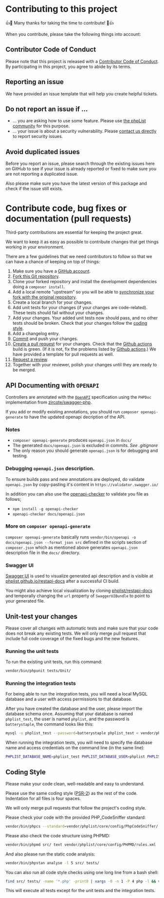 # Contributing to this project

:+1::tada: Many thanks for taking the time to contribute! :tada::+1:

When you contribute, please take the following things into account:


## Contributor Code of Conduct

Please note that this project is released with a
[Contributor Code of Conduct](../CODE_OF_CONDUCT.md). By participating in this
project, you agree to abide by its terms.


## Reporting an issue

We have provided an issue template that will help you create helpful tickets.


## Do not report an issue if …

* … you are asking how to use some feature. Please use
  [the phpList community](https://www.phplist.org/users/) for this purpose.
* … your issue is about a security vulnerability. Please
  [contact us directly](mailto:info@phplist.com) to report security issues.


## Avoid duplicated issues

Before you report an issue, please search through the existing issues here on
GitHub to see if your issue is already reported or fixed to make sure you are
not reporting a duplicated issue.

Also please make sure you have the latest version of this package and check if
the issue still exists.


# Contribute code, bug fixes or documentation (pull requests)

Third-party contributions are essential for keeping the project great.

We want to keep it as easy as possible to contribute changes that get things
working in your environment.

There are a few guidelines that we need contributors to follow so that we can
have a chance of keeping on top of things:

1. Make sure you have a [GitHub account](https://github.com/join).
2. [Fork this Git repository](https://guides.github.com/activities/forking/).
3. Clone your forked repository and install the development dependencies doing
   a `composer install`.
4. Add a local remote "upstream" so you will be able to
   [synchronize your fork with the original repository](https://help.github.com/articles/syncing-a-fork/).
5. Create a local branch for your changes.
6. Add unit tests for your changes (if your changes are code-related).
   These tests should fail without your changes.
7. Add your changes. Your added unit tests now should pass, and no other tests
   should be broken. Check that your changes follow the
   [coding style](#coding-style).
8. Add a changelog entry.
9. [Commit](#git-commits) and push your changes.
10. [Create a pull request](https://help.github.com/articles/about-pull-requests/)
    for your changes. Check that the [Github actions](https://github.com/phpList/rest-api/actions/workflows/ci.yml) build is green. (If it is not, fix the
    problems listed by [Github actions](https://github.com/phpList/rest-api/actions/workflows/ci.yml).)
    We have provided a template for pull requests as well.
11. [Request a review](https://help.github.com/articles/about-pull-request-reviews/).
11. Together with your reviewer, polish your changes until they are ready to be
    merged.

## API Documenting with `OPENAPI`

Controllers are annotated with the [`OpenAPI`](https://swagger.io/docs/specification/about/) specification using the `PHPDoc` implementation from [zircote/swagger-php](https://github.com/zircote/swagger-php). 

If you add or modify existing annotations, you should run `composer openapi-generate` to have the updated openapi decription of the API.

### Notes
- `composer openapi-generate` produces `openapi.json` in `docs/`
-  The generated `docs/openapi.json` is excluded in commits. _See .gitignore_
-  The only reason you should generate `openapi.json` is for debugging and testing.

### Debugging `openapi.json` description.

To ensure builds pass and new annotations are deployed, do validate `openapi.json` by copy-pasting it's content in `https://validator.swagger.io/`

In addition you can also use the [openapi-checker](github.com/phplist/openapi-checker) to validate you file as follows;

- `npm install -g openapi-checker`
- `openapi-checker docs/openapi.json`

### More on `composer openapi-generate` 

`composer openapi-generate` basically runs `vendor/bin/openapi -o docs/openapi.json --format json src` defined in the scripts section of `composer.json` which as mentioned above generates `openapi.json` description file in the `docs/` directory.

### Swagger UI

[Swagger UI](https://github.com/swagger-api/swagger-ui) is used to visualize generated api description and is visible at [phplist.github.io/restapi-docs](https://phplist.github.io/restapi-docs) after a successful CI build.

You might also achieve local visualization by cloning [phplist/restapi-docs](https://github.com/phpList/restapi-docs) and temporally changing the `url` property of `SwaggerUIBundle` to point to your generated file.


## Unit-test your changes

Please cover all changes with automatic tests and make sure that your code does
not break any existing tests. We will only merge pull request that include full
code coverage of the fixed bugs and the new features.

### Running the unit tests

To run the existing unit tests, run this command:

```bash
vendor/bin/phpunit tests/Unit/
```

### Running the integration tests

For being able to run the integration tests, you will need a local MySQL
database and a user with access permissions to that database.

After you have created the database and the user, please import the database
schema once. Assuming that your database is named `phplist_test`, the user is
named `phplist`, and the password is `batterystaple`, the command looks like
this:

```bash
mysql -u phplist_test --password=batterystaple phplist_test < vendor/phplist/core/resources/Database/Schema.sql
```

When running the integration tests, you will need to specify the database name
and access credentials on the command line (in the same line):

```bash
PHPLIST_DATABASE_NAME=phplist_test PHPLIST_DATABASE_USER=phplist PHPLIST_DATABASE_PASSWORD=batterystaple vendor/bin/phpunit -c config/PHPUnit/phpunit.xml tests/Integration/
```


## Coding Style

Please make your code clean, well-readable and easy to understand.

Please use the same coding style ([PSR-2](https://github.com/php-fig/fig-standards/blob/master/accepted/PSR-2-coding-style-guide.md))
as the rest of the code. Indentation for all files is four spaces.

We will only merge pull requests that follow the project's coding style.

Please check your code with the provided PHP_CodeSniffer standard:

```bash
vendor/bin/phpcs --standard=vendor/phplist/core/config/PhpCodeSniffer/ src/ tests/
```

Please also check the code structure using PHPMD:

```bash
vendor/bin/phpmd src/ text vendor/phplist/core/config/PHPMD/rules.xml
```

And also please run the static code analysis:

```bash
vendor/bin/phpstan analyse -l 5 src/ tests/
```

You can also run all code style checks using one long line from a bash shell:

```bash
find src/ tests/ -name '*.php' -print0 | xargs -0 -n 1 -P 4 php -l && vendor/bin/phpstan analyse -l 5 src/ tests/ && vendor/bin/phpmd src/ text vendor/phplist/core/config/PHPMD/rules.xml && vendor/bin/phpcs --standard=vendor/phplist/core/config/PhpCodeSniffer/ src/ tests/
```

This will execute all tests except for the unit tests and the integration
tests.
